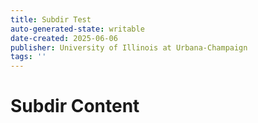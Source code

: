 ```yaml
---
title: Subdir Test
auto-generated-state: writable
date-created: 2025-06-06
publisher: University of Illinois at Urbana-Champaign
tags: ''
---
```


# Subdir Content
